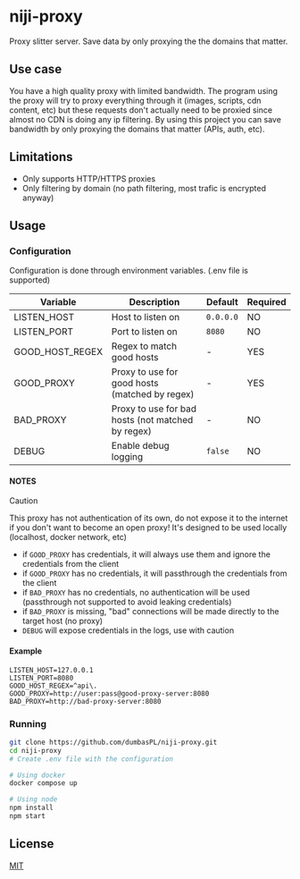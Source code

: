 # niji-proxy

Proxy slitter server. Save data by only proxying the the domains that matter.

## Use case

You have a high quality proxy with limited bandwidth.
The program using the proxy will try to proxy everything through it 
(images, scripts, cdn content, etc) but these requests don't actually 
need to be proxied since almost no CDN is doing any ip filtering.
By using this project you can save bandwidth by only proxying the domains that matter
(APIs, auth, etc).

## Limitations

- Only supports HTTP/HTTPS proxies
- Only filtering by domain (no path filtering, most trafic is encrypted anyway)

## Usage

### Configuration

Configuration is done through environment variables. (.env file is supported)

| Variable | Description | Default | Required |
|----------|-------------|---------|----------|
| LISTEN_HOST | Host to listen on | `0.0.0.0` | NO |
| LISTEN_PORT | Port to listen on | `8080` | NO |
| GOOD_HOST_REGEX | Regex to match good hosts | - | YES |
| GOOD_PROXY | Proxy to use for good hosts (matched by regex) | - | YES |
| BAD_PROXY | Proxy to use for bad hosts (not matched by regex) | - | NO |
| DEBUG | Enable debug logging | `false` | NO |

#### NOTES

> [!CAUTION]
> This proxy has not authentication of its own, 
> do not expose it to the internet if you don't want to become an open proxy!
> It's designed to be used locally (localhost, docker network, etc)

- if `GOOD_PROXY` has credentials, it will always use them and ignore the credentials from the client
- if `GOOD_PROXY` has no credentials, it will passthrough the credentials from the client
- if `BAD_PROXY` has no credentials, no authentication will be used (passthrough not supported to avoid leaking credentials)
- if `BAD_PROXY` is missing, "bad" connections will be made directly to the target host (no proxy)
- `DEBUG` will expose credentials in the logs, use with caution

#### Example

```env
LISTEN_HOST=127.0.0.1
LISTEN_PORT=8080
GOOD_HOST_REGEX=^api\.
GOOD_PROXY=http://user:pass@good-proxy-server:8080
BAD_PROXY=http://bad-proxy-server:8080
```

### Running

```bash
git clone https://github.com/dumbasPL/niji-proxy.git
cd niji-proxy
# Create .env file with the configuration

# Using docker
docker compose up

# Using node
npm install
npm start
```

## License

[MIT](./LICENSE)
